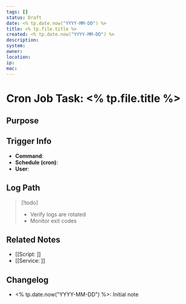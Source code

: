 ```yaml
---
tags: []
status: Draft
date: <% tp.date.now("YYYY-MM-DD") %>
title: <% tp.file.title %>
created: <% tp.date.now("YYYY-MM-DD") %>
description:
system:
owner:
location:
ip:
mac:
---
```


# Cron Job Task: <% tp.file.title %>

## Purpose

## Trigger Info
- **Command**:
- **Schedule (cron)**:
- **User**:

## Log Path

> [!todo]
> - Verify logs are rotated
> - Monitor exit codes

## Related Notes
- [[Script: ]]
- [[Service: ]]

## Changelog
- <% tp.date.now("YYYY-MM-DD") %>: Initial note
